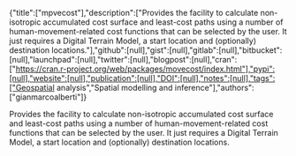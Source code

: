 {"title":["mpvecost"],"description":["Provides the facility to calculate non-isotropic accumulated cost surface and least-cost paths using a number of human-movement-related cost functions that can be selected by the user. It just requires a Digital Terrain Model, a start location and (optionally) destination locations."],"github":[null],"gist":[null],"gitlab":[null],"bitbucket":[null],"launchpad":[null],"twitter":[null],"blogpost":[null],"cran":["https://cran.r-project.org/web/packages/movecost/index.html"],"pypi":[null],"website":[null],"publication":[null],"DOI":[null],"notes":[null],"tags":["Geospatial analysis","Spatial modelling and inference"],"authors":["gianmarcoalberti"]}

Provides the facility to calculate non-isotropic accumulated cost surface and least-cost paths using a number of human-movement-related cost functions that can be selected by the user. It just requires a Digital Terrain Model, a start location and (optionally) destination locations.